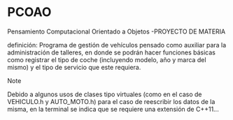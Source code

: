 # PCOAO
Pensamiento Computacional Orientado a Objetos -PROYECTO DE MATERIA

definición:
Programa de gestión de vehículos pensado como auxiliar para la administración de talleres, en donde se podrán hacer funciones básicas como registrar el tipo de coche (incluyendo modelo, año y marca del mismo) y el tipo de servicio que este requiera.

>[!NOTE]
>Debido a algunos usos de clases tipo virtuales (como en el caso de VEHICULO.h y AUTO_MOTO.h) para el caso de reescribir los datos de la misma, en la terminal se indica que se requiere una extensión de C++11...
